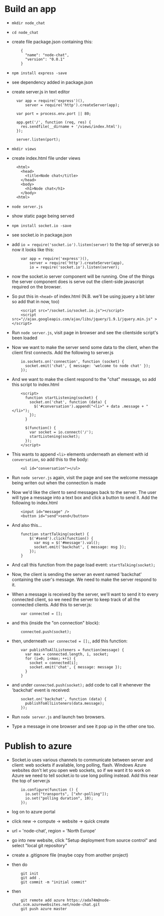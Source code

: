 Build an app
============
* `mkdir node_chat` 
* `cd node_chat` 
* create file package.json containing this:

          {
            "name": "node-chat",
            "version": "0.0.1"
          }

* `npm install express -save`
* see dependency added in package.json
* create server.js in text editor

        var app = require('express')(), 
            server = require('http').createServer(app);

        var port = process.env.port || 80;

        app.get('/', function (req, res) {
          res.sendfile(__dirname + '/views/index.html');
        });

        server.listen(port);

* `mkdir views`
* create index.html file under views
  
        <html>
          <head>
            <title>Node chat</title>
          </head>
          <body>
            <h1>Node chat</h1>
          </body>
        <html>

*  `node server.js`
* show static page being served
* `npm install socket.io -save`
* see socket.io in package.json
* add `io = require('socket.io').listen(server)` to the top of server.js so now it looks like this:

          var app = require('express')(), 
              server = require('http').createServer(app),
              io = require('socket.io').listen(server);

* now the socket.io server component will be running. One of the things the server component does is serve out the client-side javascript required on the browser.
* So put this in `<head>` of index.html (N.B. we'll be using jquery a bit later so add that in now, too)

          <script src="/socket.io/socket.io.js"></script>
          <script src="//ajax.googleapis.com/ajax/libs/jquery/1.9.1/jquery.min.js" ></script>

* Run `node server.js`, visit page in browser and see the clientside script's been loaded
* Now we want to make the server send some data to the client, when the client first connects. Add the following to server.js

          io.sockets.on('connection', function (socket) {
            socket.emit('chat', { message: 'welcome to node chat' });
          });

* And we want to make the client respond to the "chat" message, so add this script to index.html

          <script>
            function startListening(socket) {
              socket.on('chat', function (data) {
                $('#conversation').append("<li>" + data .message + "</li>"); 
              });
            }

            $(function() {
              var socket = io.connect('/');
              startListening(socket);
            });
          </script>

* This wants to append `<li>` elements underneath an element with id `conversation`, so add this to the body:

          <ul id="conversation"></ul>

* Run `node server.js` again, visit the page and see the welcome message being writen out when the connection is made 
* Now we'd like the client to send messages back to the server. The user will type a message into a text box and click a button to send it. Add the following to index.html

          <input id="message" />
          <button id="send">send</button>

* And also this...

          function startTalking(socket) {
              $('#send').click(function() {
                var msg = $('#message').val();
                socket.emit('backchat', { message: msg });
              });
          }

* And call this function from the page load event: `startTalking(socket);`
* Now, the client is sending the server an event named 'backchat' containing the user's message. We need to make the server respond to it.
* When a message is received by the server, we'll want to send it to every connected client, so we need the server to keep track of all the connected clients. Add this to server.js:

          var connected = [];

* and this (inside the "on connection" block):

          connected.push(socket);

* then, underneath `var connected = [];`, add this function:

          var publishToAllListeners = function(message) {
            var max = connected.length, i, socket;
            for (i=0; i<max; ++i) {
              socket = connected[i];
              socket.emit('chat', { message: message });
            }
          }

* and under `connected.push(socket);` add code to call it whenever the 'backchat' event is received:

          socket.on('backchat', function (data) {
            publishToAllListeners(data.message);
          });

* Run `node server.js` and launch two browsers.
* Type a message in one browser and see it pop up in the other one too.


Publish to azure
================

* Socket.io uses various channels to communicate between server and client: web sockets if available, long polling, flash. Windows Azure websites don't let you open web sockets, so if we want it to work on Azure we need to tell socket.io to use long polling instead. Add this near the top of server.js

          io.configure(function () { 
            io.set("transports", ["xhr-polling"]); 
            io.set("polling duration", 10); 
          });

* log on to azure portal
* click new -> compute -> website -> quick create
* url = 'node-chat', region = 'North Europe'
* go into new website, click "Setup deployment from source control" and select "local git repository"
* create a .gitignore file (maybe copy from another project)
* then do 

          git init
          git add .
          git commit -m "initial commit"          

* then

          git remote add azure https://ada74m@node-chat.scm.azurewebsites.net/node-chat.git
          git push azure master 

